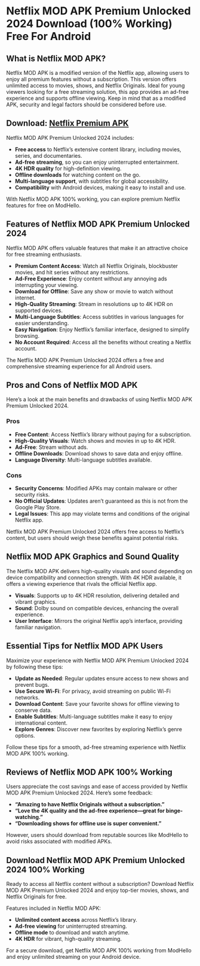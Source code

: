# Netflix MOD APK Premium Unlocked 2024 Download (100% Working) Free For Android

## What is Netflix MOD APK?

Netflix MOD APK is a modified version of the Netflix app, allowing users to enjoy all premium features without a subscription. This version offers unlimited access to movies, shows, and Netflix Originals. Ideal for young viewers looking for a free streaming solution, this app provides an ad-free experience and supports offline viewing. Keep in mind that as a modified APK, security and legal factors should be considered before use.

## Download: [Netflix Premium APK](https://modhello.com/netflix/)

Netflix MOD APK Premium Unlocked 2024 includes:

- **Free access** to Netflix’s extensive content library, including movies, series, and documentaries.
- **Ad-free streaming**, so you can enjoy uninterrupted entertainment.
- **4K HDR quality** for high-definition viewing.
- **Offline downloads** for watching content on the go.
- **Multi-language support**, with subtitles for global accessibility.
- **Compatibility** with Android devices, making it easy to install and use.

With Netflix MOD APK 100% working, you can explore premium Netflix features for free on ModHello.

## Features of Netflix MOD APK Premium Unlocked 2024

Netflix MOD APK offers valuable features that make it an attractive choice for free streaming enthusiasts.

- **Premium Content Access**: Watch all Netflix Originals, blockbuster movies, and hit series without any restrictions.
- **Ad-Free Experience**: Enjoy content without any annoying ads interrupting your viewing.
- **Download for Offline**: Save any show or movie to watch without internet.
- **High-Quality Streaming**: Stream in resolutions up to 4K HDR on supported devices.
- **Multi-Language Subtitles**: Access subtitles in various languages for easier understanding.
- **Easy Navigation**: Enjoy Netflix’s familiar interface, designed to simplify browsing.
- **No Account Required**: Access all the benefits without creating a Netflix account.

The Netflix MOD APK Premium Unlocked 2024 offers a free and comprehensive streaming experience for all Android users.

## Pros and Cons of Netflix MOD APK

Here’s a look at the main benefits and drawbacks of using Netflix MOD APK Premium Unlocked 2024.

### Pros

- **Free Content**: Access Netflix’s library without paying for a subscription.
- **High-Quality Visuals**: Watch shows and movies in up to 4K HDR.
- **Ad-Free**: Stream without ads.
- **Offline Downloads**: Download shows to save data and enjoy offline.
- **Language Diversity**: Multi-language subtitles available.

### Cons

- **Security Concerns**: Modified APKs may contain malware or other security risks.
- **No Official Updates**: Updates aren’t guaranteed as this is not from the Google Play Store.
- **Legal Issues**: This app may violate terms and conditions of the original Netflix app.

Netflix MOD APK Premium Unlocked 2024 offers free access to Netflix’s content, but users should weigh these benefits against potential risks.

## Netflix MOD APK Graphics and Sound Quality

The Netflix MOD APK delivers high-quality visuals and sound depending on device compatibility and connection strength. With 4K HDR available, it offers a viewing experience that rivals the official Netflix app.

- **Visuals**: Supports up to 4K HDR resolution, delivering detailed and vibrant graphics.
- **Sound**: Dolby sound on compatible devices, enhancing the overall experience.
- **User Interface**: Mirrors the original Netflix app’s interface, providing familiar navigation.

## Essential Tips for Netflix MOD APK Users

Maximize your experience with Netflix MOD APK Premium Unlocked 2024 by following these tips:

- **Update as Needed**: Regular updates ensure access to new shows and prevent bugs.
- **Use Secure Wi-Fi**: For privacy, avoid streaming on public Wi-Fi networks.
- **Download Content**: Save your favorite shows for offline viewing to conserve data.
- **Enable Subtitles**: Multi-language subtitles make it easy to enjoy international content.
- **Explore Genres**: Discover new favorites by exploring Netflix’s genre options.

Follow these tips for a smooth, ad-free streaming experience with Netflix MOD APK 100% working.

## Reviews of Netflix MOD APK 100% Working

Users appreciate the cost savings and ease of access provided by Netflix MOD APK Premium Unlocked 2024. Here’s some feedback:

- **“Amazing to have Netflix Originals without a subscription.”**
- **“Love the 4K quality and the ad-free experience—great for binge-watching.”**
- **“Downloading shows for offline use is super convenient.”**

However, users should download from reputable sources like ModHello to avoid risks associated with modified APKs.

## Download Netflix MOD APK Premium Unlocked 2024 100% Working

Ready to access all Netflix content without a subscription? Download Netflix MOD APK Premium Unlocked 2024 and enjoy top-tier movies, shows, and Netflix Originals for free.

Features included in Netflix MOD APK:

- **Unlimited content access** across Netflix’s library.
- **Ad-free viewing** for uninterrupted streaming.
- **Offline mode** to download and watch anytime.
- **4K HDR** for vibrant, high-quality streaming.

For a secure download, get Netflix MOD APK 100% working from ModHello and enjoy unlimited streaming on your Android device.
